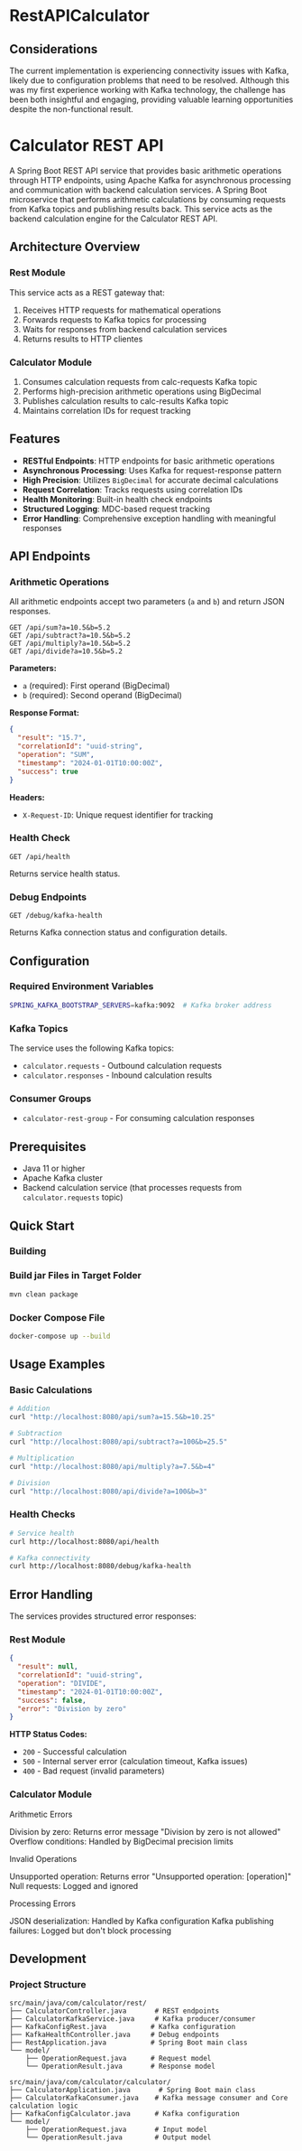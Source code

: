 # RestAPICalculator

## Considerations

The current implementation is experiencing connectivity issues with Kafka, likely due to configuration problems that need to be resolved. Although this was my first experience working with Kafka technology, the challenge has been both insightful and engaging, providing valuable learning opportunities despite the non-functional result.

# Calculator REST API

A Spring Boot REST API service that provides basic arithmetic operations through HTTP endpoints, using Apache Kafka for asynchronous processing and communication with backend calculation services.
A Spring Boot microservice that performs arithmetic calculations by consuming requests from Kafka topics and publishing results back. This service acts as the backend calculation engine for the Calculator REST API.

## Architecture Overview

### Rest Module
This service acts as a REST gateway that:
1. Receives HTTP requests for mathematical operations
2. Forwards requests to Kafka topics for processing
3. Waits for responses from backend calculation services
4. Returns results to HTTP clientes

### Calculator Module
1. Consumes calculation requests from calc-requests Kafka topic
2. Performs high-precision arithmetic operations using BigDecimal
3. Publishes calculation results to calc-results Kafka topic
4. Maintains correlation IDs for request tracking

## Features

- **RESTful Endpoints**: HTTP endpoints for basic arithmetic operations
- **Asynchronous Processing**: Uses Kafka for request-response pattern
- **High Precision**: Utilizes `BigDecimal` for accurate decimal calculations  
- **Request Correlation**: Tracks requests using correlation IDs
- **Health Monitoring**: Built-in health check endpoints
- **Structured Logging**: MDC-based request tracking
- **Error Handling**: Comprehensive exception handling with meaningful responses

## API Endpoints

### Arithmetic Operations

All arithmetic endpoints accept two parameters (`a` and `b`) and return JSON responses.

```
GET /api/sum?a=10.5&b=5.2
GET /api/subtract?a=10.5&b=5.2  
GET /api/multiply?a=10.5&b=5.2
GET /api/divide?a=10.5&b=5.2
```

**Parameters:**
- `a` (required): First operand (BigDecimal)
- `b` (required): Second operand (BigDecimal)

**Response Format:**
```json
{
  "result": "15.7",
  "correlationId": "uuid-string",
  "operation": "SUM", 
  "timestamp": "2024-01-01T10:00:00Z",
  "success": true
}
```

**Headers:**
- `X-Request-ID`: Unique request identifier for tracking

### Health Check

```
GET /api/health
```
Returns service health status.

### Debug Endpoints

```
GET /debug/kafka-health  
```
Returns Kafka connection status and configuration details.

## Configuration

### Required Environment Variables

```bash
SPRING_KAFKA_BOOTSTRAP_SERVERS=kafka:9092  # Kafka broker address
```

### Kafka Topics

The service uses the following Kafka topics:
- `calculator.requests` - Outbound calculation requests
- `calculator.responses` - Inbound calculation results

### Consumer Groups

- `calculator-rest-group` - For consuming calculation responses

## Prerequisites

- Java 11 or higher
- Apache Kafka cluster
- Backend calculation service (that processes requests from `calculator.requests` topic)

## Quick Start


### Building

### Build jar Files in Target Folder
```bash
mvn clean package
```

### Docker Compose File
```bash
docker-compose up --build
```

## Usage Examples

### Basic Calculations

```bash
# Addition
curl "http://localhost:8080/api/sum?a=15.5&b=10.25"

# Subtraction  
curl "http://localhost:8080/api/subtract?a=100&b=25.5"

# Multiplication
curl "http://localhost:8080/api/multiply?a=7.5&b=4"

# Division
curl "http://localhost:8080/api/divide?a=100&b=3"
```

### Health Checks

```bash
# Service health
curl http://localhost:8080/api/health

# Kafka connectivity
curl http://localhost:8080/debug/kafka-health
```

## Error Handling

The services provides structured error responses:

### Rest Module

```json
{
  "result": null,
  "correlationId": "uuid-string", 
  "operation": "DIVIDE",
  "timestamp": "2024-01-01T10:00:00Z",
  "success": false,
  "error": "Division by zero"
}
```

**HTTP Status Codes:**
- `200` - Successful calculation
- `500` - Internal server error (calculation timeout, Kafka issues)
- `400` - Bad request (invalid parameters)

### Calculator Module

Arithmetic Errors

Division by zero: Returns error message "Division by zero is not allowed"
Overflow conditions: Handled by BigDecimal precision limits

Invalid Operations

Unsupported operation: Returns error "Unsupported operation: [operation]"
Null requests: Logged and ignored

Processing Errors

JSON deserialization: Handled by Kafka configuration
Kafka publishing failures: Logged but don't block processing


## Development

### Project Structure
```
src/main/java/com/calculator/rest/
├── CalculatorController.java       # REST endpoints
├── CalculatorKafkaService.java     # Kafka producer/consumer
├── KafkaConfigRest.java           # Kafka configuration  
├── KafkaHealthController.java     # Debug endpoints
├── RestApplication.java           # Spring Boot main class
└── model/
    ├── OperationRequest.java      # Request model
    └── OperationResult.java       # Response model

src/main/java/com/calculator/calculator/
├── CalculatorApplication.java    	 # Spring Boot main class
├── CalculatorKafkaConsumer.java    # Kafka message consumer and Core calculation logic
├── KafkaConfigCalculator.java      # Kafka configuration
└── model/
    ├── OperationRequest.java       # Input model  
    └── OperationResult.java        # Output model
```
